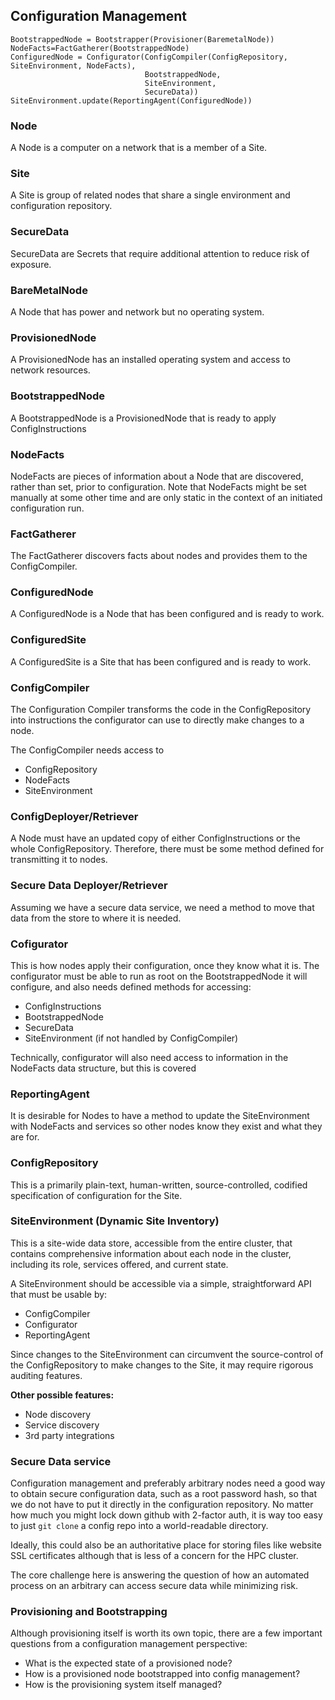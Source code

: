 ## Configuration Management

```
BootstrappedNode = Bootstrapper(Provisioner(BaremetalNode))
NodeFacts=FactGatherer(BootstrappedNode)
ConfiguredNode = Configurator(ConfigCompiler(ConfigRepository, SiteEnvironment, NodeFacts),
                              BootstrappedNode,
                              SiteEnvironment,
                              SecureData))
SiteEnvironment.update(ReportingAgent(ConfiguredNode))
```

### Node

A Node is a computer on a network that is a member of a Site.

### Site

A Site is group of related nodes that share a single environment and configuration repository.

### SecureData

SecureData are Secrets that require additional attention to reduce risk of exposure.

### BareMetalNode

A Node that has power and network but no operating system.

### ProvisionedNode

A ProvisionedNode has an installed operating system and access to network resources.

### BootstrappedNode

A BootstrappedNode is a ProvisionedNode that is ready to apply ConfigInstructions

### NodeFacts

NodeFacts are pieces of information about a Node that are discovered, rather than set, prior to configuration.  Note that NodeFacts might be set manually at some other time and are only static in the context of an initiated configuration run.

### FactGatherer

The FactGatherer discovers facts about nodes and provides them to the ConfigCompiler.

### ConfiguredNode

A ConfiguredNode is a Node that has been configured and is ready to work.

### ConfiguredSite

A ConfiguredSite is a Site that has been configured and is ready to work.

### ConfigCompiler

The Configuration Compiler transforms the code in the ConfigRepository into instructions the configurator can use to directly make changes to a node.

The ConfigCompiler needs access to

  * ConfigRepository
  * NodeFacts
  * SiteEnvironment

### ConfigDeployer/Retriever

A Node must have an updated copy of either ConfigInstructions or the whole ConfigRepository.  Therefore, there must be some method defined for transmitting it to nodes.

### Secure Data Deployer/Retriever

Assuming we have a secure data service, we need a method to move that data from the store to where it is needed.

### Cofigurator

This is how nodes apply their configuration, once they know what it is.  The configurator must be able to run as root on the BootstrappedNode it will configure, and also needs defined methods for accessing:

  * ConfigInstructions
  * BootstrappedNode
  * SecureData
  * SiteEnvironment (if not handled by ConfigCompiler)

Technically, configurator will also need access to information in the NodeFacts data structure, but this is covered 

### ReportingAgent

It is desirable for Nodes to have a method to update the SiteEnvironment with NodeFacts and services so other nodes know they exist and what they are for.

### ConfigRepository

This is a primarily plain-text, human-written, source-controlled, codified specification of configuration for the Site.

### SiteEnvironment (Dynamic Site Inventory)

This is a site-wide data store, accessible from the entire cluster, that contains comprehensive information about each node in the cluster, including its role, services offered, and current state.

A SiteEnvironment should be accessible via a simple, straightforward API that must be usable by:
  * ConfigCompiler
  * Configurator
  * ReportingAgent

Since changes to the SiteEnvironment can circumvent the source-control of the ConfigRepository to make changes to the Site, it may require rigorous auditing features.

**Other possible features:**

  * Node discovery
  * Service discovery
  * 3rd party integrations

### Secure Data service

Configuration management and preferably arbitrary nodes need a good way to obtain secure configuration data, such as a root password hash, so that we do not have to put it directly in the configuration repository.  No matter how much you might lock down github with 2-factor auth, it is way too easy to just `git clone` a config repo into a world-readable directory.

Ideally, this could also be an authoritative place for storing files like website SSL certificates although that is less of a concern for the HPC cluster.

The core challenge here is answering the question of how an automated process on an arbitrary can access secure data while minimizing risk.

### Provisioning and Bootstrapping

Although provisioning itself is worth its own topic, there are a few important questions from a configuration management perspective:
  * What is the expected state of a provisioned node?
  * How is a provisioned node bootstrapped into config management?
  * How is the provisioning system itself managed?
